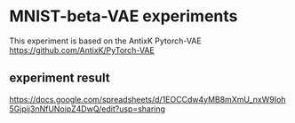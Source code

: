 # MNIST-beta-VAE experiments 

This experiment is based on the AntixK Pytorch-VAE
https://github.com/AntixK/PyTorch-VAE


## experiment result
https://docs.google.com/spreadsheets/d/1EOCCdw4yMB8mXmU_nxW9Ioh5Gjpij3nNfUNoipZ4DwQ/edit?usp=sharing




